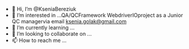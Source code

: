 - 👋 Hi, I’m @KseniaBereziuk
- 👀 I’m interested in ...QA/QCFramework WebdriverIOproject as a Junior QC managervia email ksenia.golak@gmail.com
- 🌱 I’m currently learning ...
- 💞️ I’m looking to collaborate on ...
- 📫 How to reach me ...

<!---
KseniaBereziuk/KseniaBereziuk is a ✨ special ✨ repository because its `README.md` (this file) appears on your GitHub profile.
You can click the Preview link to take a look at your changes.
--->
